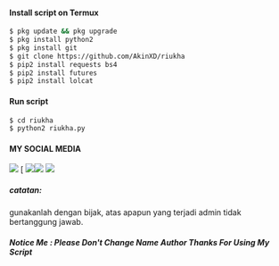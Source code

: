 #### Install script on Termux
```bash
$ pkg update && pkg upgrade
$ pkg install python2
$ pkg install git
$ git clone https://github.com/AkinXD/riukha
$ pip2 install requests bs4
$ pip2 install futures
$ pip2 install lolcat
```
#### Run script
```bash
$ cd riukha
$ python2 riukha.py
```
#### MY SOCIAL MEDIA

[![](https://img.shields.io/badge/Github-black?logo=Github&logoColor=black&labelColor=white)](https://github.com/AkinXD) [![]()
[![](https://img.shields.io/badge/Facebook-blue?logo=Facebook&logoColor=blue&labelColor=white)](https://www.facebook.com/Bang.badru33)[![](https://img.shields.io/badge/Instagram-red?logo=Instagram&logoColor=red&labelColor=white)](https://www.instagram.com/Story_badru23/) [![](https://img.shields.io/badge/Whatsapp-CHAT-red?logo=Whatsapp&logoColor=Brightgreen&labelColor=white)](https://wa.me/628811403654?text=Asalamualaikum+bang)

##### catatan:
gunakanlah dengan bijak, atas apapun yang terjadi admin tidak bertanggung jawab.


##### Notice Me : Please Don't Change Name Author Thanks For Using My Script
